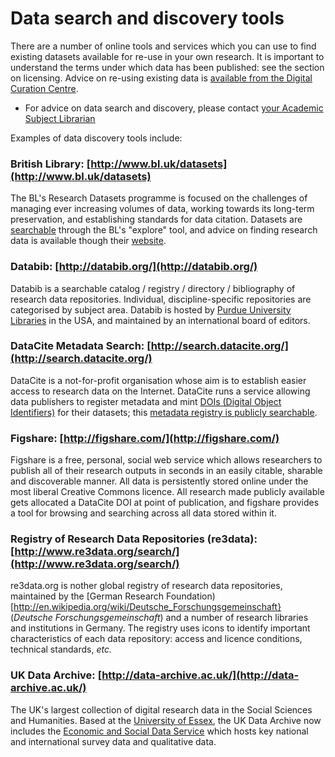 # Data search and discovery tools

There are a number of online tools and services which you can use to find existing datasets available for re-use in your own research. It is important to understand the terms under which data has been published: see the section on licensing. Advice on re-using existing data is [available from the Digital Curation Centre](http://www.dcc.ac.uk/training/train-trainer/disciplinary-rdm-training/access-use-and-reuse/access-use-and-reuse).

* For advice on data search and discovery, please contact [your Academic Subject Librarian](http://library.lincoln.ac.uk/home/learning-development/academic-subject-librarians/contact-your-academic-subject-librarian/)

Examples of data discovery tools include:

### British Library: [http://www.bl.uk/datasets](http://www.bl.uk/datasets)

The BL's Research Datasets programme is focused on the challenges of managing ever increasing volumes of data, working towards its long-term preservation, and establishing standards for data citation. Datasets are [searchable](http://explore.bl.uk/primo_library/libweb/action/search.do?ct=facet&fctN=facet_rtype&fctV=datasets&dscnt=1&scp.scps=scope%3A(BLCONTENT)&frbg=&tab=local_tab&srt=rank&ct=search&mode=Basic&dum=true&tb=t&indx=1&vl(freeText0)=dat*&fn=search&vid=BLVU1) through the BL's "explore" tool, and advice on finding research data is available though their [website](http://www.bl.uk/reshelp/experthelp/science/sciencetechnologymedicinecollections/researchdatasets/datasetdiscovery.html).

### Databib: [http://databib.org/](http://databib.org/)

Databib is a searchable catalog / registry / directory / bibliography of research data repositories. Individual, discipline-specific repositories are categorised by subject area. Databib is hosted by [Purdue University Libraries](http://www.lib.purdue.edu/) in the USA, and maintained by an international board of editors.

### DataCite Metadata Search: [http://search.datacite.org/](http://search.datacite.org/)

DataCite is a not-for-profit organisation whose aim is to establish easier access to research data on the Internet. DataCite runs a service allowing data publishers to register metadata and mint [DOIs (Digital Object Identifiers)](http://www.doi.org/) for their datasets; this [metadata registry is publicly searchable](http://search.datacite.org/ui).

### Figshare: [http://figshare.com/](http://figshare.com/)

Figshare is a free, personal, social web service which allows researchers to publish all of their research outputs in seconds in an easily citable, sharable and discoverable manner. All data is persistently stored online under the most liberal Creative Commons licence. All research made publicly available gets allocated a DataCite DOI at point of publication, and figshare provides a tool for browsing and searching across all data stored within it.

### Registry of Research Data Repositories (re3data): [http://www.re3data.org/search/](http://www.re3data.org/search/)

re3data.org is nother global registry of research data repositories, maintained by the [German Research Foundation)[http://en.wikipedia.org/wiki/Deutsche_Forschungsgemeinschaft} (*Deutsche Forschungsgemeinschaft*) and a number of research libraries and institutions in Germany. The registry uses icons to identify important characteristics of each data repository: access and licence conditions, technical standards, *etc.*

### UK Data Archive: [http://data-archive.ac.uk/](http://data-archive.ac.uk/)

The UK's largest collection of digital research data in the Social Sciences and Humanities. Based at the [University of Essex](http://www.essex.ac.uk/), the UK Data Archive now includes the [Economic and Social Data Service](http://www.esds.ac.uk/) which hosts key national and international survey data and qualitative data.